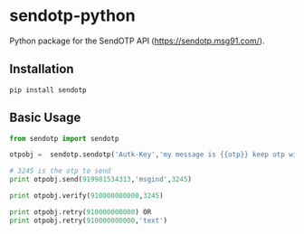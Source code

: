 # sendotp-python

Python package for the SendOTP API (https://sendotp.msg91.com/).


## Installation

    pip install sendotp


## Basic Usage

```python
from sendotp import sendotp

otpobj =  sendotp.sendotp('Autk-Key','my message is {{otp}} keep otp with you.')

# 3245 is the otp to send
print otpobj.send(919981534313,'msgind',3245)

print otpobj.verify(910000000000,3245)

print otpobj.retry(910000000000) OR
print otpobj.retry(910000000000,'text')
```
